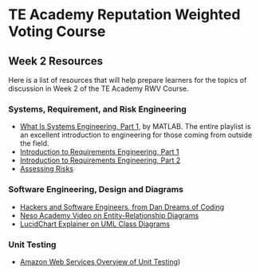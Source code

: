 # TE Academy Reputation Weighted Voting Course

## Week 2 Resources

Here is a list of resources that will help prepare learners for the topics of discussion in Week 2 of the TE Academy RWV Course. 

### Systems, Requirement, and Risk Engineering
* [What Is Systems Engineering, Part 1](https://www.youtube.com/watch?v=pSfZutP9H-U), by MATLAB. The entire playlist is an excellent introduction to engineering for those coming from outside the field. 
* [Introduction to Requirements Engineering, Part 1](https://www.youtube.com/watch?v=qENBiYaAXNE)
* [Introduction to Requirements Engineering, Part 2](https://www.youtube.com/watch?v=GXPFl1bQxUU)
* [Assessing Risks](https://www.open.edu/openlearn/science-maths-technology/engineering-technology/assessing-risk-engineering-work-and-life/content-section-1.3)

### Software Engineering, Design and Diagrams

* [Hackers and Software Engineers, from Dan Dreams of Coding](https://dandreamsofcoding.com/2013/09/16/hackers-and-software-engineers/)
* [Neso Academy Video on Entity-Relationship Diagrams](https://www.youtube.com/watch?v=wOD02sezmX8)
* [LucidChart Explainer on UML Class Diagrams](https://www.youtube.com/watch?v=6XrL5jXmTwM)

### Unit Testing
* [Amazon Web Services Overview of Unit Testing](https://aws.amazon.com/what-is/unit-testing/))


